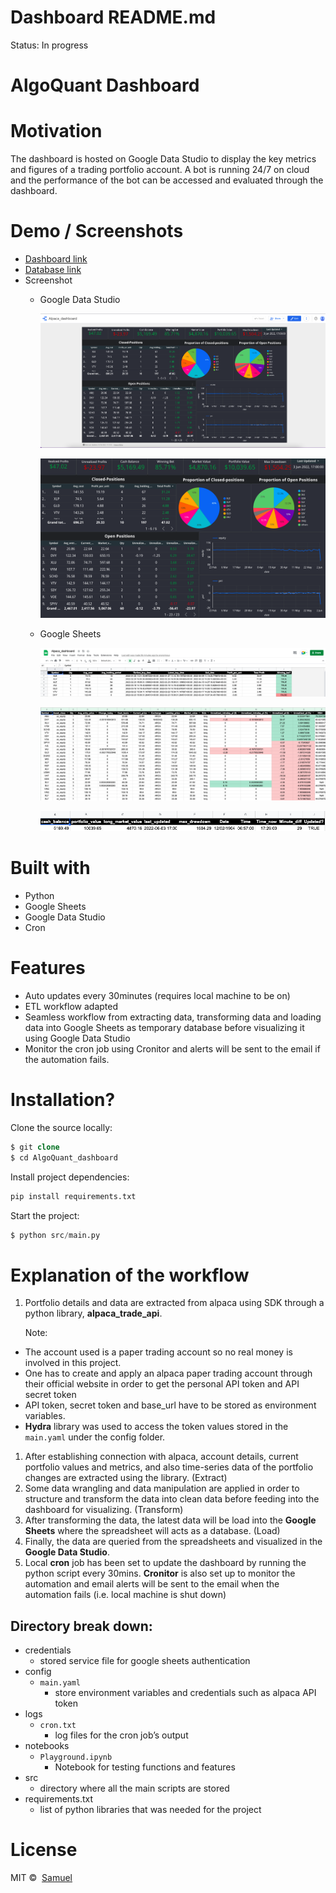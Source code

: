 # Dashboard README.md

Status: In progress

# AlgoQuant Dashboard

# Motivation

The dashboard is hosted on Google Data Studio to display the key metrics and figures of a trading portfolio account. A bot is running 24/7 on cloud and the performance of the bot can be accessed and evaluated through the dashboard.

# Demo / Screenshots

- [Dashboard link](https://datastudio.google.com/s/olg3z5e2JEI)
- [Database link](https://docs.google.com/spreadsheets/d/1hPxsuwdDvpZpQYG2yi_djwcDG1RDAw1RcS-QZ5prUPo/edit?usp=sharing)
- Screenshot
    - Google Data Studio
        
        ![Untitled](Screenshots/Untitled.png)
        
        ![Untitled](Screenshots/Untitled%201.png)
        
    - Google Sheets
        
        ![Untitled](Screenshots/Untitled%202.png)
        
        ![Untitled](Screenshots/Untitled%203.png)
        
        ![Untitled](Screenshots/Untitled%204.png)
        

# Built with

- Python
- Google Sheets
- Google Data Studio
- Cron

# Features

- Auto updates every 30minutes (requires local machine to be on)
- ETL workflow adapted
- Seamless workflow from extracting data, transforming data and loading data into Google Sheets as temporary database before visualizing it using Google Data Studio
- Monitor the cron job using Cronitor and alerts will be sent to the email if the automation fails.

# Installation?

Clone the source locally:

```sql
$ git clone 
$ cd AlgoQuant_dashboard
```

Install project dependencies:

```sql
pip install requirements.txt
```

Start the project:

```sql
$ python src/main.py
```

# Explanation of the workflow

1. Portfolio details and data are extracted from alpaca using SDK through a python library, **alpaca_trade_api**. 
    
    Note:
    
- The account used is a paper trading account so no real money is involved in this project.
- One has to create and apply an alpaca paper trading account through their official website in order to get the personal API token and API secret token
- API token, secret token and base_url have to be stored as environment variables.
- **Hydra** library was used to access the token values stored in the `main.yaml` under the config folder.
1. After establishing connection with alpaca, account details, current portfolio values and metrics, and also time-series data of the portfolio changes are extracted using the library. (Extract)
2. Some data wrangling and data manipulation are applied in order to structure and transform the data into clean data before feeding into the dashboard for visualizing. (Transform)
3. After transforming the data, the latest data will be load into the **Google Sheets** where the spreadsheet will acts as a database. (Load)
4. Finally, the data are queried from the spreadsheets and visualized in the **Google Data Studio**.
5. Local **cron** job has been set to update the dashboard by running the python script every 30mins. **Cronitor** is also set up to monitor the automation and email alerts will be sent to the email when the automation fails (i.e. local machine is shut down)

## Directory break down:

- credentials
    - stored service file for google sheets authentication
- config
    - `main.yaml`
        - store environment variables and credentials such as alpaca API token
- logs
    - `cron.txt`
        - log files for the cron job’s output
- notebooks
    - `Playground.ipynb`
        - Notebook for testing functions and features
- src
    - directory where all the main scripts are stored
- requirements.txt
    - list of python libraries that was needed for the project

# License

MIT ©️  [Samuel](https://github.com/chunyip135)